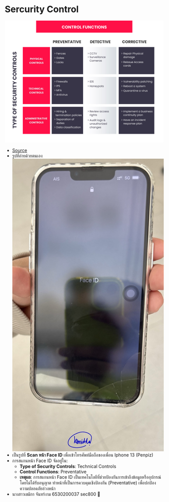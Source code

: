 # Sercurity Control
![Type of security control](img/IMG_0530.jpeg)
- [Source](https://www.infosectrain.com/blog/types-of-security-controls/)
- รูปที่ถ่ายด้วยตนเอง
![Type of security control](img/IMG_0529.jpeg)
- เป็นรูปที่ **Scan หน้า Face ID** เพื่อเข้าโทรศัพท์มือถือของเพื่อน Iphone 13 (Penpiz)
- การสแกนหน้า Face ID จัดอยู่ใน:
  - **Type of Security Controls**: Technical Controls
  - **Control Functions**: Preventative
  - **เหตุผล**: การสแกนหน้า Face ID เป็นเทคโนโลยีที่ช่วยป้องกันการเข้าถึงข้อมูลหรืออุปกรณ์โดยไม่ได้รับอนุญาต ทำหน้าที่เป็นการควบคุมเชิงป้องกัน (Preventative) เพื่อปกป้องความปลอดภัยล่วงหน้า
- นางสาวเขมิกา จันทร์งาม 6530200037 sec800 🍐
